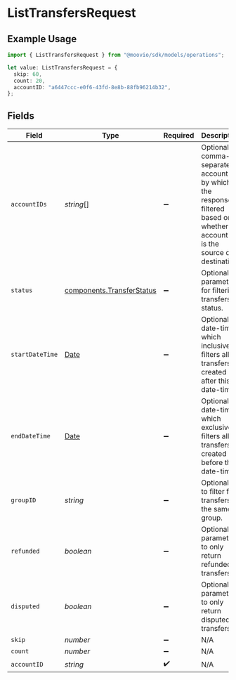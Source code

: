 # ListTransfersRequest

## Example Usage

```typescript
import { ListTransfersRequest } from "@moovio/sdk/models/operations";

let value: ListTransfersRequest = {
  skip: 60,
  count: 20,
  accountID: "a6447ccc-e0f6-43fd-8e8b-88fb96214b32",
};
```

## Fields

| Field                                                                                                                                 | Type                                                                                                                                  | Required                                                                                                                              | Description                                                                                                                           | Example                                                                                                                               |
| ------------------------------------------------------------------------------------------------------------------------------------- | ------------------------------------------------------------------------------------------------------------------------------------- | ------------------------------------------------------------------------------------------------------------------------------------- | ------------------------------------------------------------------------------------------------------------------------------------- | ------------------------------------------------------------------------------------------------------------------------------------- |
| `accountIDs`                                                                                                                          | *string*[]                                                                                                                            | :heavy_minus_sign:                                                                                                                    | Optional, comma-separated account IDs by which the response is filtered based on whether the account ID is the source or destination. |                                                                                                                                       |
| `status`                                                                                                                              | [components.TransferStatus](../../models/components/transferstatus.md)                                                                | :heavy_minus_sign:                                                                                                                    | Optional parameter for filtering transfers by status.                                                                                 |                                                                                                                                       |
| `startDateTime`                                                                                                                       | [Date](https://developer.mozilla.org/en-US/docs/Web/JavaScript/Reference/Global_Objects/Date)                                         | :heavy_minus_sign:                                                                                                                    | Optional date-time which inclusively filters all transfers created after this date-time.                                              |                                                                                                                                       |
| `endDateTime`                                                                                                                         | [Date](https://developer.mozilla.org/en-US/docs/Web/JavaScript/Reference/Global_Objects/Date)                                         | :heavy_minus_sign:                                                                                                                    | Optional date-time which exclusively filters all transfers created before this date-time.                                             |                                                                                                                                       |
| `groupID`                                                                                                                             | *string*                                                                                                                              | :heavy_minus_sign:                                                                                                                    | Optional ID to filter for transfers in the same group.                                                                                |                                                                                                                                       |
| `refunded`                                                                                                                            | *boolean*                                                                                                                             | :heavy_minus_sign:                                                                                                                    | Optional parameter to only return refunded transfers.                                                                                 |                                                                                                                                       |
| `disputed`                                                                                                                            | *boolean*                                                                                                                             | :heavy_minus_sign:                                                                                                                    | Optional parameter to only return disputed transfers.                                                                                 |                                                                                                                                       |
| `skip`                                                                                                                                | *number*                                                                                                                              | :heavy_minus_sign:                                                                                                                    | N/A                                                                                                                                   | 60                                                                                                                                    |
| `count`                                                                                                                               | *number*                                                                                                                              | :heavy_minus_sign:                                                                                                                    | N/A                                                                                                                                   | 20                                                                                                                                    |
| `accountID`                                                                                                                           | *string*                                                                                                                              | :heavy_check_mark:                                                                                                                    | N/A                                                                                                                                   |                                                                                                                                       |